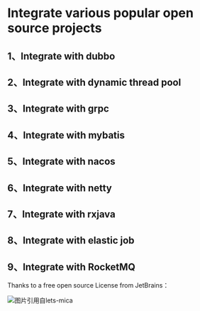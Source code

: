 
# Integrate various popular open source projects

## 1、Integrate with dubbo
## 2、Integrate with dynamic thread pool
## 3、Integrate with grpc
## 4、Integrate with mybatis
## 5、Integrate with nacos
## 6、Integrate with netty
## 7、Integrate with rxjava
## 8、Integrate with elastic job
## 9、Integrate with RocketMQ

Thanks to a free open source License from JetBrains：

<p>
    <img src="https://resources.jetbrains.com/storage/products/company/brand/logos/jb_beam.png?_ga=2.70303058.315011630.1656470507-440689161.1649907995&_gl=1*1ivc29s*_ga*NDQwNjg5MTYxLjE2NDk5MDc5OTU.*_ga_9J976DJZ68*MTY1NjQ3MDUwNS42LjEuMTY1NjQ3MDUxNy4w" alt="图片引用自lets-mica" style="float:left;">
</p>
